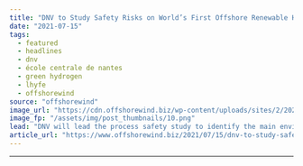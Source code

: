 ```yaml
---
title: "DNV to Study Safety Risks on World’s First Offshore Renewable Hydrogen Facility"
date: "2021-07-15"
tags: 
  - featured
  - headlines
  - dnv
  - école centrale de nantes
  - green hydrogen
  - lhyfe
  - offshorewind
source: "offshorewind"
image_url: "https://cdn.offshorewind.biz/wp-content/uploads/sites/2/2021/07/15085503/SEM-REV-offshore-test-site-Photo-credit_-Centrale-Nantes.png"
image_fp: "/assets/img/post_thumbnails/10.png"
lead: "DNV will lead the process safety study to identify the main environmental, safety and"
article_url: "https://www.offshorewind.biz/2021/07/15/dnv-to-study-safety-risks-on-worlds-first-offshore-renewable-hydrogen-facility/"
---
```


---
